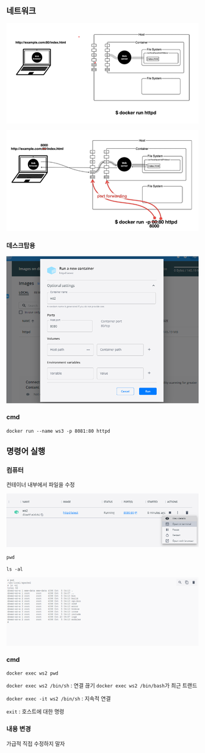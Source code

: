 ## 네트워크

![기존네트워크](.\img\기존네트워크.png)

![도커컨테이너](.\img\도커컨테이너.png)

### 데스크탑용

![네트워크이미지1](.\img\네트워크이미지1.png)

### cmd

`docker run --name ws3 -p 8081:80 httpd`

## 명령어 실행

### 컴퓨터

컨테이너 내부에서 파일을 수정

![멍령어실행1](.\img\멍령어실행1.png)

`pwd`

`ls -al`

![멍령어실행2](.\img\멍령어실행2.png)

### cmd

`docker exec ws2 pwd`

`docker exec ws2 /bin/sh` : 연결 끊기  `docker exec ws2 /bin/bash`가 최근 트랜드

`docker exec -it ws2 /bin/sh` : 지속적 연결

`exit` : 호스트에 대한 명령



### 내용 변경

가급적 직접 수정하지 말자


